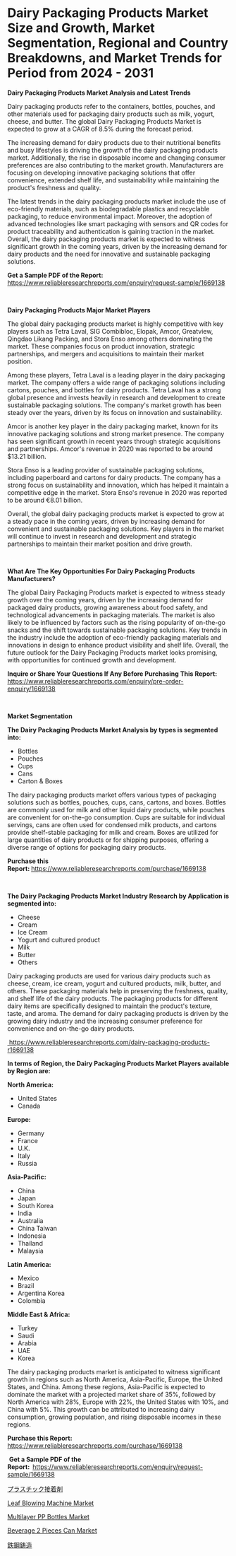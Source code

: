 <p><h1>Dairy Packaging Products Market Size and Growth, Market Segmentation, Regional and Country Breakdowns, and Market Trends for Period from 2024 -  2031</h1></p><p><strong>Dairy Packaging Products Market Analysis and Latest Trends</strong></p>
<p><p>Dairy packaging products refer to the containers, bottles, pouches, and other materials used for packaging dairy products such as milk, yogurt, cheese, and butter. The global Dairy Packaging Products Market is expected to grow at a CAGR of 8.5% during the forecast period.</p><p>The increasing demand for dairy products due to their nutritional benefits and busy lifestyles is driving the growth of the dairy packaging products market. Additionally, the rise in disposable income and changing consumer preferences are also contributing to the market growth. Manufacturers are focusing on developing innovative packaging solutions that offer convenience, extended shelf life, and sustainability while maintaining the product's freshness and quality.</p><p>The latest trends in the dairy packaging products market include the use of eco-friendly materials, such as biodegradable plastics and recyclable packaging, to reduce environmental impact. Moreover, the adoption of advanced technologies like smart packaging with sensors and QR codes for product traceability and authentication is gaining traction in the market. Overall, the dairy packaging products market is expected to witness significant growth in the coming years, driven by the increasing demand for dairy products and the need for innovative and sustainable packaging solutions.</p></p>
<p><strong>Get a Sample PDF of the Report:&nbsp;</strong> <a href="https://www.reliableresearchreports.com/enquiry/request-sample/1669138">https://www.reliableresearchreports.com/enquiry/request-sample/1669138</a></p>
<p>&nbsp;</p>
<p><strong>Dairy Packaging Products Major Market Players</strong></p>
<p><p>The global dairy packaging products market is highly competitive with key players such as Tetra Laval, SIG Combibloc, Elopak, Amcor, Greatview, Qingdao Likang Packing, and Stora Enso among others dominating the market. These companies focus on product innovation, strategic partnerships, and mergers and acquisitions to maintain their market position.</p><p>Among these players, Tetra Laval is a leading player in the dairy packaging market. The company offers a wide range of packaging solutions including cartons, pouches, and bottles for dairy products. Tetra Laval has a strong global presence and invests heavily in research and development to create sustainable packaging solutions. The company's market growth has been steady over the years, driven by its focus on innovation and sustainability.</p><p>Amcor is another key player in the dairy packaging market, known for its innovative packaging solutions and strong market presence. The company has seen significant growth in recent years through strategic acquisitions and partnerships. Amcor's revenue in 2020 was reported to be around $13.21 billion.</p><p>Stora Enso is a leading provider of sustainable packaging solutions, including paperboard and cartons for dairy products. The company has a strong focus on sustainability and innovation, which has helped it maintain a competitive edge in the market. Stora Enso's revenue in 2020 was reported to be around €8.01 billion.</p><p>Overall, the global dairy packaging products market is expected to grow at a steady pace in the coming years, driven by increasing demand for convenient and sustainable packaging solutions. Key players in the market will continue to invest in research and development and strategic partnerships to maintain their market position and drive growth.</p></p>
<p>&nbsp;</p>
<p><strong>What Are The Key Opportunities For Dairy Packaging Products Manufacturers?</strong></p>
<p><p>The global Dairy Packaging Products market is expected to witness steady growth over the coming years, driven by the increasing demand for packaged dairy products, growing awareness about food safety, and technological advancements in packaging materials. The market is also likely to be influenced by factors such as the rising popularity of on-the-go snacks and the shift towards sustainable packaging solutions. Key trends in the industry include the adoption of eco-friendly packaging materials and innovations in design to enhance product visibility and shelf life. Overall, the future outlook for the Dairy Packaging Products market looks promising, with opportunities for continued growth and development.</p></p>
<p><strong>Inquire or Share Your Questions If Any Before Purchasing This Report:</strong> <a href="https://www.reliableresearchreports.com/enquiry/pre-order-enquiry/1669138">https://www.reliableresearchreports.com/enquiry/pre-order-enquiry/1669138</a></p>
<p>&nbsp;</p>
<p><strong>Market Segmentation</strong></p>
<p><strong>The Dairy Packaging Products Market Analysis by types is segmented into:</strong></p>
<p><ul><li>Bottles</li><li>Pouches</li><li>Cups</li><li>Cans</li><li>Carton & Boxes</li></ul></p>
<p><p>The dairy packaging products market offers various types of packaging solutions such as bottles, pouches, cups, cans, cartons, and boxes. Bottles are commonly used for milk and other liquid dairy products, while pouches are convenient for on-the-go consumption. Cups are suitable for individual servings, cans are often used for condensed milk products, and cartons provide shelf-stable packaging for milk and cream. Boxes are utilized for large quantities of dairy products or for shipping purposes, offering a diverse range of options for packaging dairy products.</p></p>
<p><strong>Purchase this Report:&nbsp;</strong><a href="https://www.reliableresearchreports.com/purchase/1669138">https://www.reliableresearchreports.com/purchase/1669138</a></p>
<p>&nbsp;</p>
<p><strong>The Dairy Packaging Products Market Industry Research by Application is segmented into:</strong></p>
<p><ul><li>Cheese</li><li>Cream</li><li>Ice Cream</li><li>Yogurt and cultured product</li><li>Milk</li><li>Butter</li><li>Others</li></ul></p>
<p><p>Dairy packaging products are used for various dairy products such as cheese, cream, ice cream, yogurt and cultured products, milk, butter, and others. These packaging materials help in preserving the freshness, quality, and shelf life of the dairy products. The packaging products for different dairy items are specifically designed to maintain the product's texture, taste, and aroma. The demand for dairy packaging products is driven by the growing dairy industry and the increasing consumer preference for convenience and on-the-go dairy products.</p></p>
<p><a href="https://www.reliableresearchreports.com/dairy-packaging-products-r1669138">&nbsp;https://www.reliableresearchreports.com/dairy-packaging-products-r1669138</a></p>
<p><strong>In terms of Region, the Dairy Packaging Products Market Players available by Region are:</strong></p>
<p>
    <p> <strong> North America: </strong>
        <ul>
            <li>United States</li>
            <li>Canada</li>
        </ul>
        </p> 
    <p> <strong> Europe: </strong>
        <ul>
            <li>Germany</li>
            <li>France</li>
            <li>U.K.</li>
            <li>Italy</li>
            <li>Russia</li>
        </ul>
        </p> 
    <p> <strong> Asia-Pacific: </strong>
        <ul>
            <li>China</li>
            <li>Japan</li>
            <li>South Korea</li>
            <li>India</li>
            <li>Australia</li>
            <li>China Taiwan</li>
            <li>Indonesia</li>
            <li>Thailand</li>
            <li>Malaysia</li>
        </ul>
        </p> 
    <p> <strong> Latin America: </strong>
        <ul>
            <li>Mexico</li>
            <li>Brazil</li>
            <li>Argentina Korea</li>
            <li>Colombia</li>
        </ul>
        </p> 
    <p> <strong> Middle East & Africa: </strong>
        <ul>
            <li>Turkey</li>
            <li>Saudi</li>
            <li>Arabia</li>
            <li>UAE</li>
            <li>Korea</li>
        </ul>
    </p>
    </p>
<p><p>The dairy packaging products market is anticipated to witness significant growth in regions such as North America, Asia-Pacific, Europe, the United States, and China. Among these regions, Asia-Pacific is expected to dominate the market with a projected market share of 35%, followed by North America with 28%, Europe with 22%, the United States with 10%, and China with 5%. This growth can be attributed to increasing dairy consumption, growing population, and rising disposable incomes in these regions.</p></p>
<p><strong>Purchase this Report: </strong><a href="https://www.reliableresearchreports.com/purchase/1669138">https://www.reliableresearchreports.com/purchase/1669138</a></p>
<p>&nbsp;<strong>Get a Sample PDF of the Report:&nbsp;&nbsp;</strong><a href="https://www.reliableresearchreports.com/enquiry/request-sample/1669138">https://www.reliableresearchreports.com/enquiry/request-sample/1669138</a></p>
<p><strong></strong></p>
<p><p><a href="https://github.com/reliezer65/Market-Research-Report-List-1/blob/main/709880358058.md">プラスチック接着剤</a></p><p><a href="https://www.linkedin.com/pulse/leaf-blowing-machine-market-furnishes-information-share-j03jc">Leaf Blowing Machine Market</a></p><p><a href="https://github.com/MyrticeDare2023/Market-Research-Report-List-1/blob/main/multilayer-pp-bottles-market.md">Multilayer PP Bottles Market</a></p><p><a href="https://github.com/cameroneffertz/Market-Research-Report-List-1/blob/main/beverage-2-pieces-can-market.md">Beverage 2 Pieces Can Market</a></p><p><a href="https://github.com/tanyaali3/Market-Research-Report-List-1/blob/main/404600958059.md">鉄鋼鋳造</a></p></p>